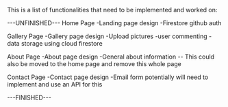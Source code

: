 This is a list of functionalities that need to be implemented and worked on:

---UNFINISHED---
Home Page
  -Landing page design
  -Firestore github auth

Gallery Page
  -Gallery page design
  -Upload pictures
  -user commenting
  -data storage using cloud firestore

About Page
  -About page design
  -General about information -- This could also be moved to the home page and remove this whole page

Contact Page
  -Contact page design
  -Email form potentially will need to implement and use an API for this


---FINISHED---
